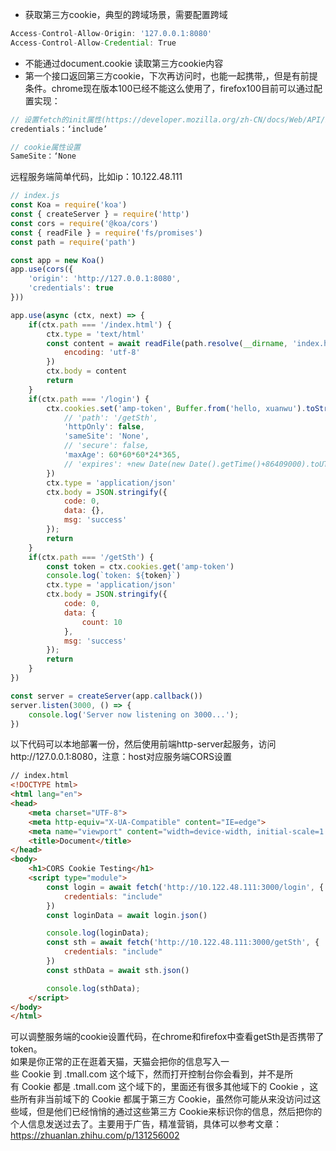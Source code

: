 - 获取第三方cookie，典型的跨域场景，需要配置跨域
```javascript
Access-Control-Allow-Origin: '127.0.0.1:8080'
Access-Control-Allow-Credential: True
```
- 不能通过document.cookie 读取第三方cookie内容
- 第一个接口返回第三方cookie，下次再访问时，也能一起携带,，但是有前提条件。chrome现在版本100已经不能这么使用了，firefox100目前可以通过配置实现：
```javascript
// 设置fetch的init属性(https://developer.mozilla.org/zh-CN/docs/Web/API/Fetch_API/Using_Fetch)
credentials：‘include’

// cookie属性设置
SameSite：‘None
```
远程服务端简单代码，比如ip：10.122.48.111
```javascript
// index.js
const Koa = require('koa')
const { createServer } = require('http')
const cors = require('@koa/cors')
const { readFile } = require('fs/promises')
const path = require('path')

const app = new Koa()
app.use(cors({
	'origin': 'http://127.0.0.1:8080',
	'credentials': true
}))

app.use(async (ctx, next) => {
	if(ctx.path === '/index.html') {
		ctx.type = 'text/html'	
		const content = await readFile(path.resolve(__dirname, 'index.html'), {
			encoding: 'utf-8'
		}) 
		ctx.body = content
		return
	}
	if(ctx.path === '/login') {
		ctx.cookies.set('amp-token', Buffer.from('hello, xuanwu').toString('base64'), {
			// 'path': '/getSth',
			'httpOnly': false,
			'sameSite': 'None',
			// 'secure': false,
			'maxAge': 60*60*60*24*365,
			// 'expires': +new Date(new Date().getTime()+86409000).toUTCString()
		})
		ctx.type = 'application/json'
		ctx.body = JSON.stringify({
			code: 0,
			data: {},
			msg: 'success'
		});
		return
	}
	if(ctx.path === '/getSth') {
		const token = ctx.cookies.get('amp-token')
		console.log(`token: ${token}`)
		ctx.type = 'application/json'
		ctx.body = JSON.stringify({
			code: 0,
			data: { 
				count: 10
			},
			msg: 'success'
		});
		return
	}
})

const server = createServer(app.callback())
server.listen(3000, () => {
	console.log('Server now listening on 3000...');
})
```
以下代码可以本地部署一份，然后使用前端http-server起服务，访问http://127.0.0.1:8080，注意：host对应服务端CORS设置
```html
// index.html
<!DOCTYPE html>
<html lang="en">
<head>
	<meta charset="UTF-8">
	<meta http-equiv="X-UA-Compatible" content="IE=edge">
	<meta name="viewport" content="width=device-width, initial-scale=1.0">
	<title>Document</title>
</head>
<body>
	<h1>CORS Cookie Testing</h1>	
	<script type="module">
		const login = await fetch('http://10.122.48.111:3000/login', {
			credentials: "include"
		})
		const loginData = await login.json()

		console.log(loginData);
		const sth = await fetch('http://10.122.48.111:3000/getSth', {
			credentials: "include"
		})
		const sthData = await sth.json()

		console.log(sthData);
	</script>
</body>
</html>
```
可以调整服务端的cookie设置代码，在chrome和firefox中查看getSth是否携带了token。  
如果是你正常的正在逛着天猫，天猫会把你的信息写入一些 Cookie 到 .tmall.com 这个域下，然而打开控制台你会看到，并不是所有 Cookie 都是 .tmall.com 这个域下的，里面还有很多其他域下的 Cookie ，这些所有非当前域下的 Cookie 都属于第三方 Cookie，虽然你可能从来没访问过这些域，但是他们已经悄悄的通过这些第三方 Cookie来标识你的信息，然后把你的个人信息发送过去了。主要用于广告，精准营销，具体可以参考文章：https://zhuanlan.zhihu.com/p/131256002
